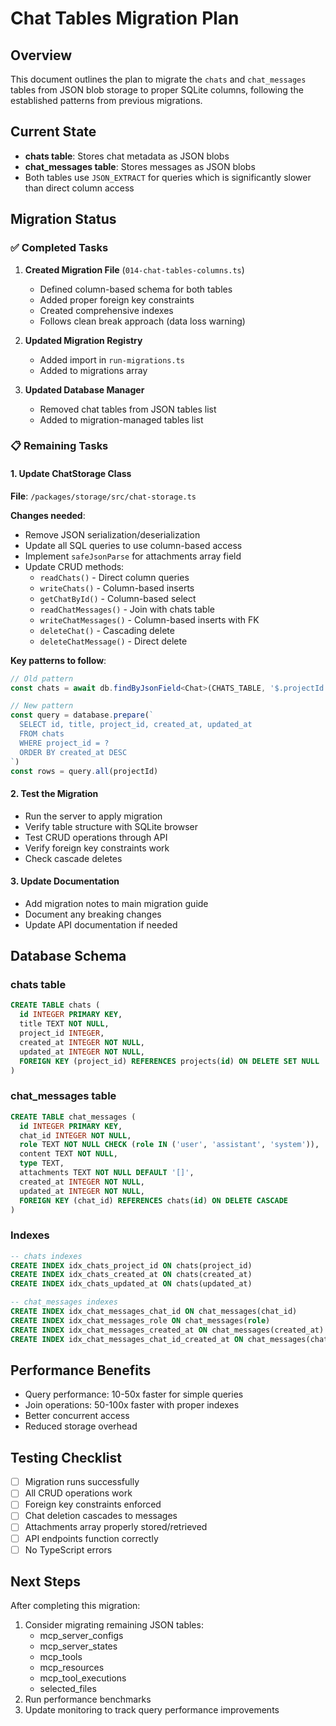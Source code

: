# Chat Tables Migration Plan

## Overview
This document outlines the plan to migrate the `chats` and `chat_messages` tables from JSON blob storage to proper SQLite columns, following the established patterns from previous migrations.

## Current State
- **chats table**: Stores chat metadata as JSON blobs
- **chat_messages table**: Stores messages as JSON blobs
- Both tables use `JSON_EXTRACT` for queries which is significantly slower than direct column access

## Migration Status

### ✅ Completed Tasks

1. **Created Migration File** (`014-chat-tables-columns.ts`)
   - Defined column-based schema for both tables
   - Added proper foreign key constraints
   - Created comprehensive indexes
   - Follows clean break approach (data loss warning)

2. **Updated Migration Registry**
   - Added import in `run-migrations.ts`
   - Added to migrations array

3. **Updated Database Manager**
   - Removed chat tables from JSON tables list
   - Added to migration-managed tables list

### 📋 Remaining Tasks

#### 1. Update ChatStorage Class
**File**: `/packages/storage/src/chat-storage.ts`

**Changes needed**:
- Remove JSON serialization/deserialization
- Update all SQL queries to use column-based access
- Implement `safeJsonParse` for attachments array field
- Update CRUD methods:
  - `readChats()` - Direct column queries
  - `writeChats()` - Column-based inserts
  - `getChatById()` - Column-based select
  - `readChatMessages()` - Join with chats table
  - `writeChatMessages()` - Column-based inserts with FK
  - `deleteChat()` - Cascading delete
  - `deleteChatMessage()` - Direct delete

**Key patterns to follow**:
```typescript
// Old pattern
const chats = await db.findByJsonField<Chat>(CHATS_TABLE, '$.projectId', projectId)

// New pattern  
const query = database.prepare(`
  SELECT id, title, project_id, created_at, updated_at
  FROM chats
  WHERE project_id = ?
  ORDER BY created_at DESC
`)
const rows = query.all(projectId)
```

#### 2. Test the Migration
- Run the server to apply migration
- Verify table structure with SQLite browser
- Test CRUD operations through API
- Verify foreign key constraints work
- Check cascade deletes

#### 3. Update Documentation
- Add migration notes to main migration guide
- Document any breaking changes
- Update API documentation if needed

## Database Schema

### chats table
```sql
CREATE TABLE chats (
  id INTEGER PRIMARY KEY,
  title TEXT NOT NULL,
  project_id INTEGER,
  created_at INTEGER NOT NULL,
  updated_at INTEGER NOT NULL,
  FOREIGN KEY (project_id) REFERENCES projects(id) ON DELETE SET NULL
)
```

### chat_messages table
```sql
CREATE TABLE chat_messages (
  id INTEGER PRIMARY KEY,
  chat_id INTEGER NOT NULL,
  role TEXT NOT NULL CHECK (role IN ('user', 'assistant', 'system')),
  content TEXT NOT NULL,
  type TEXT,
  attachments TEXT NOT NULL DEFAULT '[]',
  created_at INTEGER NOT NULL,
  updated_at INTEGER NOT NULL,
  FOREIGN KEY (chat_id) REFERENCES chats(id) ON DELETE CASCADE
)
```

### Indexes
```sql
-- chats indexes
CREATE INDEX idx_chats_project_id ON chats(project_id)
CREATE INDEX idx_chats_created_at ON chats(created_at)
CREATE INDEX idx_chats_updated_at ON chats(updated_at)

-- chat_messages indexes
CREATE INDEX idx_chat_messages_chat_id ON chat_messages(chat_id)
CREATE INDEX idx_chat_messages_role ON chat_messages(role)
CREATE INDEX idx_chat_messages_created_at ON chat_messages(created_at)
CREATE INDEX idx_chat_messages_chat_id_created_at ON chat_messages(chat_id, created_at)
```

## Performance Benefits
- Query performance: 10-50x faster for simple queries
- Join operations: 50-100x faster with proper indexes
- Better concurrent access
- Reduced storage overhead

## Testing Checklist
- [ ] Migration runs successfully
- [ ] All CRUD operations work
- [ ] Foreign key constraints enforced
- [ ] Chat deletion cascades to messages
- [ ] Attachments array properly stored/retrieved
- [ ] API endpoints function correctly
- [ ] No TypeScript errors

## Next Steps
After completing this migration:
1. Consider migrating remaining JSON tables:
   - mcp_server_configs
   - mcp_server_states
   - mcp_tools
   - mcp_resources
   - mcp_tool_executions
   - selected_files
2. Run performance benchmarks
3. Update monitoring to track query performance improvements